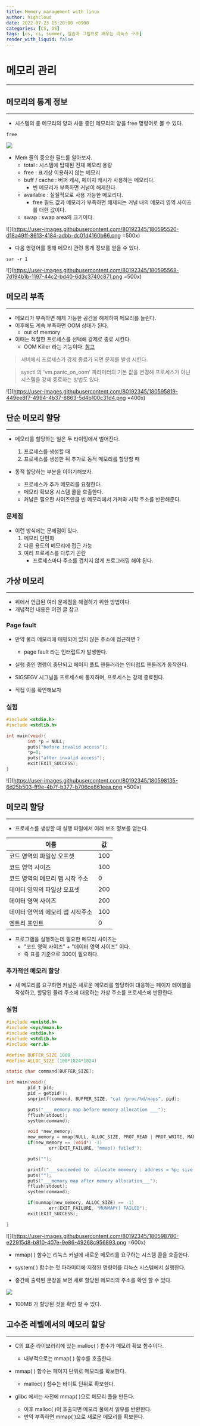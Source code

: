 ```yaml
---
title: Memory management with linux
author: highcloud
date: 2022-07-23 15:20:00 +0900
categories: [CS, OS]
tags: [os, cs, summer, 실습과 그림으로 배우는 리눅스 구조]
render_with_liquid: false
---
```


# 메모리 관리
---
## 메모리의 통계 정보
---

- 시스템의 총 메모리의 양과 사용 중인 메모리의 양을 free 명령어로 볼 수 있다.

```shell
free 
```

![](https://user-images.githubusercontent.com/80192345/180595112-1c4c2cef-ab67-40af-908c-fdfb3061668f.png)

- Mem 줄의 중요한 필드를 알아보자.
	- total : 시스템에 탑재된 전체 메모리 용량
	- free : 표기상 이용하지 않는 메모리
	- buff / cache :  버퍼 캐시, 페이지 캐시가 사용하는 메모리다.
		- 빈 메모리가 부족하면 커널이 해제한다.
	- available : 실질적으로 사용 가능한 메모리다.
		- free 필드 값과 메모리가 부족하면 해제되는 커널 내의 메모리 영역 사이즈를 더한 값이다. 
	- swap : swap area의 크기이다.

![](https://user-images.githubusercontent.com/80192345/180595520-d18a49ff-8613-4184-adbb-dc01d4160b66.png =500x)

- 다음 명령어를 통해 메모리 관련 통계 정보를 얻을 수 있다.

```shell
sar -r 1
```

![](https://user-images.githubusercontent.com/80192345/180595568-7d194b1b-1197-44c2-bd40-6d3c3740c871.png =500x)

## 메모리 부족
---

- 메모리가 부족하면 해제 가능한 공간을 해제하여 메모리를 늘린다.
- 이후에도 계속 부족하면 OOM 상태가 된다.
	- out of memory
- 이때는 적절한 프로세스를 선택해 강제로 종료 시킨다.
	- OOM Killer 라는 기능이다. [참고](https://www.kernel.org/doc/gorman/html/understand/understand016.html)

> 서버에서 프로세스가 강제 종료가 되면 문제를 발생 시킨다.

> sysctl 의 'vm.panic_on_oom' 파라미터의 기본 값을 변경해 프로세스가 아닌 시스템을 강제 종료하는 방법도 있다.

![](https://user-images.githubusercontent.com/80192345/180595819-449ee8f7-4994-4b37-8863-5d4b100c31d4.png =400x)

## 단순 메모리 할당
---
- 메모리를 할당하는 일은 두 타이밍에서 벌어진다.
	1. 프로세스를 생성할 때
	2. 프로세스를 생성한 뒤 추가로 동적 메모리를 할당할 때

- 동적 할당하는 부분을 이야기해보자.
	- 프로세스가 추가 메모리를 요청한다.
	- 메모리 확보용 시스템 콜을 호출한다.
	- 커널은 필요한 사이즈만큼 빈 메모리에서 가져와 시작 주소를 반환해준다.

### 문제점
- 이런 방식에는 문제점이 있다.
	1. 메모리 단편화
	2. 다른 용도의 메모리에 접근 가능
	3. 여러 프로세스를 다루기 곤란
		 - 프로세스마다 주소를 겹치지 않게 프로그래밍 해야 된다.

## 가상 메모리
---
- 위에서 언급된 여러 문제점을 해결하기 위한 방법이다.
- 개념적인 내용은 이전 글 참고

### Page fault
- 만약 물리 메모리에 매핑되어 있지 않은 주소에 접근하면 ?
	- page fault 라는 인터럽트가 발생한다.

- 실행 중인 명령이 중단되고 페이지 폴트 핸들러라는 인터럽트 핸들러가 동작한다.
- SIGSEGV 시그널을 프로세스에 통지하며, 프로세스는 강제 종료된다.

- 직접 이를 확인해보자

### 실험

```c
#include <stdio.h>
#include <stdlib.h>

int main(void){
        int *p = NULL;
        puts("before invalid access");
        *p=0;
        puts("after invalid access");
        exit(EXIT_SUCCESS);
}
```

![](https://user-images.githubusercontent.com/80192345/180598135-6d25b503-ff9e-4b7f-b377-b706ce861eea.png =500x)


## 메모리 할당
---

- 프로세스를 생성할 때 실행 파일에서 여러 보조 정보를 얻는다.

이름 | 값
|-- | --|
코드 영역의 파일상 오프셋 | 100
코드 영역 사이즈 | 100
코드 영역의 메모리 맵 시작 주소 | 0
데이터 영역의 파일상 오프셋 | 200
데이터 영역 사이즈 | 200
데이터 영역의 메모리 맵 시작주소  | 100
엔트리 포인트 | 0

- 프로그램을 실행하는데 필요한 메모리 사이즈는 
	- "코드 영역 사이즈" + "데이터 영역 사이즈" 이다.
	- 즉 표를 기준으로 300이 필요하다.

### 추가적인 메모리 할당

- 새 메모리를 요구하면 커널은 새로운 메모리를 할당하여 대응하는 페이지 테이블을 작성하고, 할당된 물리 주소에 대응하는 가상 주소를 프로세스에 반환한다.

### 실험

```c
#include <unistd.h>
#include <sys/mman.h>
#include <stdio.h>
#include <stdlib.h>
#include <err.h>

#define BUFFER_SIZE 1000
#define ALLOC_SIZE (100*1024*1024)

static char command[BUFFER_SIZE];

int main(void){
        pid_t pid;
        pid = getpid();
        snprintf(command, BUFFER_SIZE, "cat /proc/%d/maps", pid);

        puts("___ memory map before memory allocation ___");
        fflush(stdout);
        system(command);

        void *new_memory;
        new_memory = mmap(NULL, ALLOC_SIZE, PROT_READ | PROT_WRITE, MAP_PRIVATE | MAP_ANONYMOUS, -1,0);
        if(new_memory == (void*) -1)
                err(EXIT_FAILURE, "mmap() failed");

        puts("");

        printf("___succeeded to  allocate memeory : address = %p; size = 0x%x ___\n", new_memory, ALLOC_SIZE);
        puts("");
        puts("___memory map after memory allocation___");
        fflush(stdout);
        system(command);

        if(munmap(new_memory, ALLOC_SIZE) == -1)
                err(EXIT_FAILURE, "MUNMAP() FAILED");
        exit(EXIT_SUCCESS);

}
```

![](https://user-images.githubusercontent.com/80192345/180598780-e22915d8-b810-407e-9e86-49268c956893.png =600x)

- mmap( ) 함수는 리눅스 커널에 새로운 메모리를 요구하는 시스템 콜을 호출한다.
- system( ) 함수는 첫 파라미터에 지정된 명령어를 리눅스 시스템에서 실행한다.

- 중간에 출력된 문장을 보면 새로 할당된 메모리의 주소를 확인 할 수 있다.


![](https://user-images.githubusercontent.com/80192345/180598907-c2740c3d-01e4-4602-953b-c686f279a25f.png)

- 100MB 가 할당된 것을 확인 할 수 있다.


## 고수준 레벨에서의 메모리 할당
---

- C의 표준 라이브러리에 있는 malloc( ) 함수가 메모리 확보 함수이다.
	- 내부적으로는 mmap( ) 함수를 호출한다.

- mmap( ) 함수는 페이지 단위로 메모리를 확보한다.
	- malloc( ) 함수는 바이트 단위로 확보한다.

- glibc 에서는 사전에 mmap( )으로 메모리 풀을 만든다.
	- 이후 malloc( )이 호출되면 메모리 풀에서 일부를 반환한다.
	- 만약 부족하면 mmap( )으로 새로운 메모리를 확보한다.

